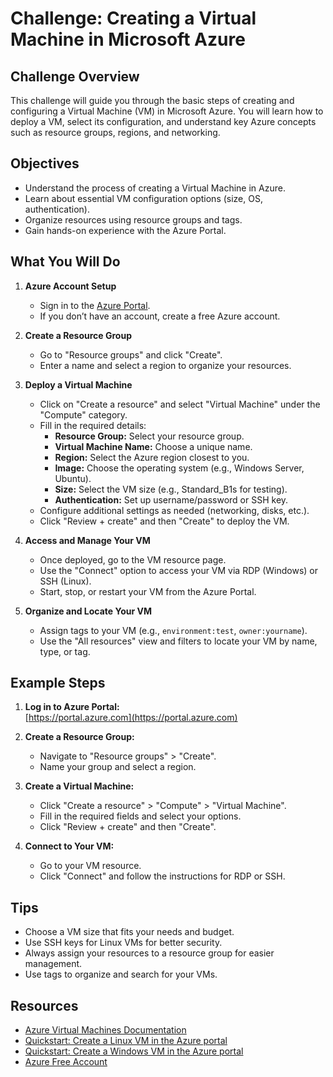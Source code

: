 # Challenge: Creating a Virtual Machine in Microsoft Azure

## Challenge Overview

This challenge will guide you through the basic steps of creating and configuring a Virtual Machine (VM) in Microsoft Azure. You will learn how to deploy a VM, select its configuration, and understand key Azure concepts such as resource groups, regions, and networking.

## Objectives

- Understand the process of creating a Virtual Machine in Azure.
- Learn about essential VM configuration options (size, OS, authentication).
- Organize resources using resource groups and tags.
- Gain hands-on experience with the Azure Portal.

## What You Will Do

1. **Azure Account Setup**
   - Sign in to the [Azure Portal](https://portal.azure.com).
   - If you don’t have an account, create a free Azure account.

2. **Create a Resource Group**
   - Go to "Resource groups" and click "Create".
   - Enter a name and select a region to organize your resources.

3. **Deploy a Virtual Machine**
   - Click on "Create a resource" and select "Virtual Machine" under the "Compute" category.
   - Fill in the required details:
     - **Resource Group:** Select your resource group.
     - **Virtual Machine Name:** Choose a unique name.
     - **Region:** Select the Azure region closest to you.
     - **Image:** Choose the operating system (e.g., Windows Server, Ubuntu).
     - **Size:** Select the VM size (e.g., Standard_B1s for testing).
     - **Authentication:** Set up username/password or SSH key.
   - Configure additional settings as needed (networking, disks, etc.).
   - Click "Review + create" and then "Create" to deploy the VM.

4. **Access and Manage Your VM**
   - Once deployed, go to the VM resource page.
   - Use the "Connect" option to access your VM via RDP (Windows) or SSH (Linux).
   - Start, stop, or restart your VM from the Azure Portal.

5. **Organize and Locate Your VM**
   - Assign tags to your VM (e.g., `environment:test`, `owner:yourname`).
   - Use the "All resources" view and filters to locate your VM by name, type, or tag.

## Example Steps

1. **Log in to Azure Portal:**  
   [https://portal.azure.com](https://portal.azure.com)

2. **Create a Resource Group:**  
   - Navigate to "Resource groups" > "Create".
   - Name your group and select a region.

3. **Create a Virtual Machine:**  
   - Click "Create a resource" > "Compute" > "Virtual Machine".
   - Fill in the required fields and select your options.
   - Click "Review + create" and then "Create".

4. **Connect to Your VM:**  
   - Go to your VM resource.
   - Click "Connect" and follow the instructions for RDP or SSH.

## Tips

- Choose a VM size that fits your needs and budget.
- Use SSH keys for Linux VMs for better security.
- Always assign your resources to a resource group for easier management.
- Use tags to organize and search for your VMs.

## Resources

- [Azure Virtual Machines Documentation](https://learn.microsoft.com/en-us/azure/virtual-machines/)
- [Quickstart: Create a Linux VM in the Azure portal](https://learn.microsoft.com/en-us/azure/virtual-machines/linux/quick-create-portal)
- [Quickstart: Create a Windows VM in the Azure portal](https://learn.microsoft.com/en-us/azure/virtual-machines/windows/quick-create-portal)
- [Azure Free Account](https://azure.microsoft.com/en-us/free/)
